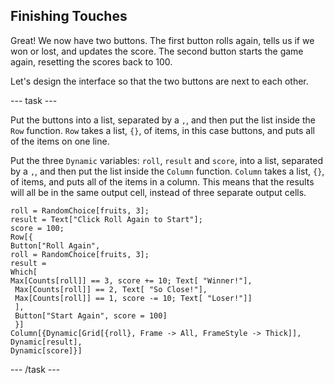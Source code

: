 ## Finishing Touches

Great! We now have two buttons. The first button rolls again, tells us if we won or lost, and updates the score. The second button starts the game again, resetting the scores back to 100.

Let's design the interface so that the two buttons are next to each other.

--- task ---

Put the buttons into a list, separated by a `,`, and then put the list inside the `Row` function. `Row` takes a list, `{}`, of items, in this case buttons, and puts all of the items on one line.

Put the three `Dynamic` variables: `roll`, `result` and `score`, into a list, separated by a `,`, and then put the list inside the `Column` function. `Column` takes a list, `{}`, of items, and puts all of the items in a column. This means that the results will all be in the same output cell, instead of three separate output cells.

```
roll = RandomChoice[fruits, 3];
result = Text["Click Roll Again to Start"];
score = 100;
Row[{
Button["Roll Again",
roll = RandomChoice[fruits, 3];
result =
Which[
Max[Counts[roll]] == 3, score += 10; Text[ "Winner!"],
 Max[Counts[roll]] == 2, Text[ "So Close!"],
 Max[Counts[roll]] == 1, score -= 10; Text[ "Loser!"]]
 ],
 Button["Start Again", score = 100]
 }]
Column[{Dynamic[Grid[{roll}, Frame -> All, FrameStyle -> Thick]],
Dynamic[result],
Dynamic[score]}]
```
--- /task ---

